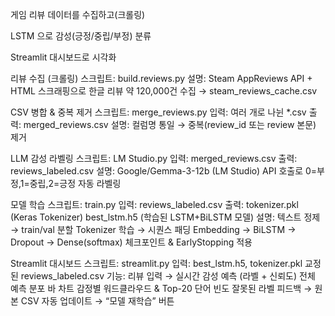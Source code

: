 게임 리뷰 데이터를 수집하고(크롤링)

LSTM 으로 감성(긍정/중립/부정) 분류

Streamlit 대시보드로 시각화


리뷰 수집 (크롤링)
스크립트: build.reviews.py
설명: Steam AppReviews API + HTML 스크래핑으로 한글 리뷰 약 120,000건 수집 → steam_reviews_cache.csv

CSV 병합 & 중복 제거
스크립트: merge_reviews.py
입력: 여러 개로 나뉜 *.csv
출력: merged_reviews.csv
설명: 컬럼명 통일 → 중복(review_id 또는 review 본문) 제거

LLM 감성 라벨링
스크립트: LM Studio.py
입력: merged_reviews.csv
출력: reviews_labeled.csv
설명: Google/Gemma-3-12b (LM Studio) API 호출로 0=부정,1=중립,2=긍정 자동 라벨링

모델 학습
스크립트: train.py
입력: reviews_labeled.csv
출력:
tokenizer.pkl (Keras Tokenizer)
best_lstm.h5 (학습된 LSTM+BiLSTM 모델)
설명:
텍스트 정제 → train/val 분할
Tokenizer 학습 → 시퀀스 패딩
Embedding → BiLSTM → Dropout → Dense(softmax)
체크포인트 & EarlyStopping 적용

Streamlit 대시보드
스크립트: streamlit.py
입력:
best_lstm.h5, tokenizer.pkl
교정된 reviews_labeled.csv
기능:
리뷰 입력 → 실시간 감성 예측 (라벨 + 신뢰도)
전체 예측 분포 바 차트
감정별 워드클라우드 & Top-20 단어 빈도
잘못된 라벨 피드백 → 원본 CSV 자동 업데이트 → “모델 재학습” 버튼


